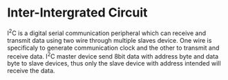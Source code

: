 # Inter-Intergrated Circuit

I<sup>2</sup>C is a digital serial communication peripheral which can receive and transmit data using two wire through multiple slaves device. 
One wire is specificaly to generate communication clock and the other to transmit and receive data. 
I<sup>2</sup>C master device send 8bit data with address byte and data byte to slave devices, thus only the slave device with address intended will receive the data.
<br/>
